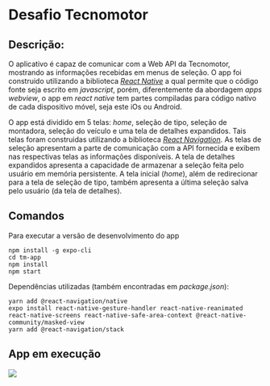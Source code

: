 # Desafio Tecnomotor

## Descrição:
O aplicativo é capaz de comunicar com a Web API da Tecnomotor, mostrando as informações recebidas em menus de seleção. O app foi construido utilizando a biblioteca [_React Native_](https://reactnative.dev/docs/getting-started) a qual permite que o código fonte seja escrito em _javascript_, porém, diferentemente da abordagem _apps webview_, o app em _react native_ tem partes compiladas para código nativo de cada dispositivo móvel, seja este iOs ou Android. 

O app está dividido em 5 telas: _home_, seleção de tipo, seleção de montadora, seleção do veículo e uma tela de detalhes expandidos. Tais telas foram construidas utilizando a biblioteca [_React Navigation_](https://reactnavigation.org/docs/getting-started). As telas de seleção apresentam a parte de comunicação com a API fornecida e exibem nas respectivas telas as informações disponíveis. A tela de detalhes expandidos apresenta a capacidade de armazenar a seleção feita pelo usuário em memória persistente. A tela inicial (_home_), além de redirecionar para a tela de seleção de tipo, também apresenta a última seleção salva pelo usuário (da tela de detalhes).


## Comandos
Para executar a versão de desenvolvimento do app
```
npm install -g expo-cli
cd tm-app
npm install
npm start
```

Dependências utilizadas (também encontradas em _package.json_):
```
yarn add @react-navigation/native
expo install react-native-gesture-handler react-native-reanimated react-native-screens react-native-safe-area-context @react-native-community/masked-view
yarn add @react-navigation/stack
```

## App em execução
![](https://media.giphy.com/media/LMEiOQL53mfbVk5BUy/giphy.gif)
